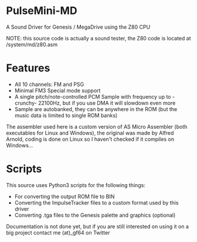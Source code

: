 # PulseMini-MD
A Sound Driver for Genesis / MegaDrive using the Z80 CPU

NOTE: this source code is actually a sound tester, the Z80 code is located at /system/md/z80.asm

# Features
- All 10 channels: FM and PSG
- Minimal FM3 Special mode support
- A single pitch/note-controlled PCM Sample with frequency up to -crunchy- 22100Hz, but if you use DMA it will slowdown even more
- Sample are autobanked, they can be anywhere in the ROM (but the music data is limited to single ROM banks)


The assembler used here is a custom version of AS Micro Assembler (both executables for Linux and Windows), the original was made by Alfred Arnold, coding is done on Linux so I haven't checked if it compiles on Windows...

# Scripts
This source uses Python3 scripts for the following things:
- For converting the output ROM file to BIN
- Converting the ImpulseTracker files to a custom format used by this driver
- Converting .tga files to the Genesis palette and graphics (optional)

Documentation is not done yet, but if you are still interested on using it on a big project contact me (at)_gf64 on Twitter
